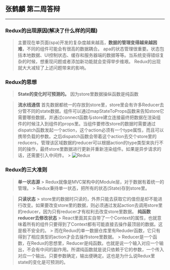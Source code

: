 ## 张鹤麟 第二周答辩
---

### Redux的出现原因(解决了什么样的问题)
> 主要现在单页面(spa)开发的复杂度越来越高，**数据的管理变得越来越困难**，不同的组件可能会有很高的数据耦合。
> apa的状态管理很重要。状态包括本地数据、UI控制状态、缓存和服务器端的数据等等。当系统变得错综复杂的时候，想重现问题或者添加新功能就会变得举步维艰。
> Redux的出现就大大减轻了上述问题带来的影响。
### Redux的思想
> **State的变化时可预测的。**
> 因为store里数据操纵函数是纯函数

> **流水线通信**
> 首先数据都统一的存放到store里，store里会有许多Reducer去分管不同的state数据。组件可以通过mapStateToProps函数来告知store它需要哪些数据，并通过connect函数与store建立连接最终把数据在渲染组件的时候注入到组件的props里。当组件要修改store的数据时需要通过dispatch函数发起一个action，这个action必须有一个type属性，而且可以携带负载的参数。之后dispatch函数会带着这个action去交个store里的reducers，管理该区域数据的reducer可以根据action的type类型来执行不同的操作，最终store里数据进行更新并重新渲染组件。如果是异步请求的话，还需要引入中间件。
    > ![Redux][1]
### Redux的三大准则
> **单一状态源**
    > Redux就像是MVC架构中的Module层，对于数据有着统一的管理。
    > Redux秉持单一状态，把所有的状态(State)存到store里。

> **只读状态**
    > store里的数据时只读的，外界只能去获取它的值但是却不能进行改变。如果要改变store里的数据，则必须通过发起action去调用store里的reducer，因为只有reducer才有权利去改变store里数据。
> **纯函数reducer去修改状态**
    > React里面其实自带了一个Context的属性，也就意味着所有的组件只要得到了Context都有可能直接去操作最顶层的数据。这是极不安全的。
    > 而在Redux的单一数据仓库里有Reduder函数，它只有得到了相应类型的action才会去操作store里数据。
    > Reducer是一个函数，在Redux的思想里，Reducer是纯函数。也就是说一个输入对应一个输出，不会有中间的副作用。所谓纯函数就是说只依赖于它的参数，一个传入对应一个输出。只要参数确定，输出便确定。这也是为什么说Redux里state的变化是可预测的。



  [1]: https://upload-images.jianshu.io/upload_images/2898168-b635186b9d553c87.png?imageMogr2/auto-orient/strip%7CimageView2/2/w/700